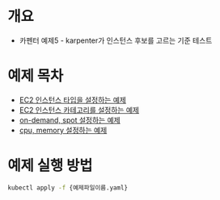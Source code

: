 # 개요
* 카펜터 예제5 - karpenter가 인스턴스 후보를 고르는 기준 테스트

# 예제 목차
* [EC2 인스턴스 타입을 설정하는 예제](./instance_type_provisioner.yaml)
* [EC2 인스턴스 카테고리를 설정하는 예제](./instance_category_provisioner.yaml)
* [on-demand, spot 설정하는 예제](./instance_capacitytype_provisioner.yaml)
* [cpu, memory 설정하는 예제](./cpu_memory_provisioner.yaml)

# 예제 실행 방법

```bash
kubectl apply -f {예제파일이름.yaml}
```
